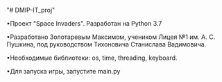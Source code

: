 "# DMIP-IT_proj" 

•Проект "Space Invaders". Разработан на Python 3.7

•Разработано Золотаревым Максимом, учеником Лицея №1 им. А. С. Пушкина, 
под руководством Тихоновича Станислава Вадимовича.

•Необходимые библиотеки: os, time, threading, keyboard.

•Для запуска игры, запустите main.py
